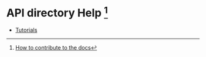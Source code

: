 # API directory Help [^1]
- [Tutorials](Tutorials/README.md)

[^1]: [How to contribute to the docs](../General/HowToContribute/README.md)
